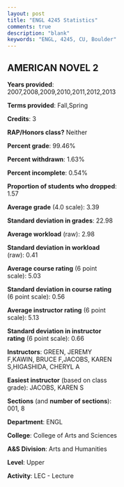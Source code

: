 ```yaml
---
layout: post
title: "ENGL 4245 Statistics"
comments: true
description: "blank"
keywords: "ENGL, 4245, CU, Boulder"
--- 
```

<head>
<script src="https://ajax.googleapis.com/ajax/libs/jquery/2.1.3/jquery.min.js"></script>
<script src="https://dl.dropboxusercontent.com/s/pc42nxpaw1ea4o9/highcharts.js?dl=0"></script>
<!-- <script src="../assets/js/highcharts.js"></script> -->
<style type="text/css">@font-face {
	font-family: "Bebas Neue";
	src: url(https://www.filehosting.org/file/details/544349/BebasNeue%20Regular.otf) format("opentype");
	}
	h1.Bebas { 
		font-family: "Bebas Neue", Verdana, Tahoma;
	}
</style>
</head>
<body>
	<div id="container" style="float: right; width: 45%; height: 88%; margin-left: 2.5%; margin-right: 2.5%;"></div>
	<script language="JavaScript">
		$(document).ready(function() {
		var chart = {type: 'column'};
		var title = {text: 'Grade Distribution'};
		var xAxis = {categories: ['A','B','C','D','F'],crosshair: true};
		var yAxis = {min: 0,title: {text: 'Percentage'}};
		var tooltip = {headerFormat: '<center><b><span style="font-size:20px">{point.key}</span></b></center>',
		               pointFormat: '<td style="padding:0"><b>{point.y:.1f}%</b></td>',
		               footerFormat: '</table>',shared: true,useHTML: true};
		var plotOptions = {column: {pointPadding: 0.0,borderWidth: 0}};  
		var credits = {enabled: false};var series= [{name: 'Percent',data: [51.41,38.96,6.43,1.2,2.01,]}];
		var json = {};
		json.chart = chart;
		json.title = title;
		json.tooltip = tooltip;
		json.xAxis = xAxis;
		json.yAxis = yAxis;  
		json.series = series;
		json.plotOptions = plotOptions;  
		json.credits = credits;
		$('#container').highcharts(json);
	});
	</script>
</body>
			   
## AMERICAN NOVEL 2

**Years provided**: 2007,2008,2009,2010,2011,2012,2013

**Terms provided**: Fall,Spring

**Credits**: 3

**RAP/Honors class?** Neither

**Percent grade**: 99.46%

**Percent withdrawn**: 1.63%

**Percent incomplete**: 0.54%

**Proportion of students who dropped**: 1.57

**Average grade** (4.0 scale): 3.39

**Standard deviation in grades**: 22.98

**Average workload** (raw): 2.98

**Standard deviation in workload** (raw): 0.41

**Average course rating** (6 point scale): 5.03

**Standard deviation in course rating** (6 point scale): 0.56

**Average instructor rating** (6 point scale): 5.13

**Standard deviation in instructor rating** (6 point scale): 0.66

**Instructors**: GREEN, JEREMY F,KAWIN, BRUCE F,JACOBS, KAREN S,HIGASHIDA, CHERYL A

**Easiest instructor** (based on class grade): JACOBS, KAREN S

**Sections** (and **number of sections**): 001, 8

**Department**: ENGL

**College**: College of Arts and Sciences

**A&S Division**: Arts and Humanities

**Level**: Upper

**Activity**: LEC - Lecture
